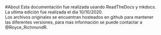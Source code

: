 #About
Esta documentación fue realizada usando ReadTheDocs y mkdocs. La ultima edición fue realizada el dia 10/10/2020.<br /> 
Los archivos originales se encuentran hosteados en github para mantener las diferentes versiones, para mas información se puede contactar a @Royce_RichmondR.
